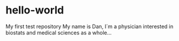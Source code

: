 # hello-world
My first test repository
My name is Dan, I´m a physician interested in biostats and medical sciences as a whole...
